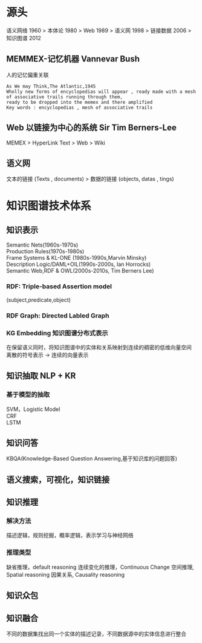 # 源头
语义网络 1960 > 本体论 1980 > Web 1989 > 语义网 1998 > 链接数据 2006 > 知识图谱 2012  
## MEMMEX-记忆机器  Vannevar Bush 
人的记忆偏重关联   
```
As We may Think,The Atlantic,1945    
Wholly new forms of encyclopedias will appear , ready made with a mesh of associative trails running through them,   
ready to be dropped into the memex and there amplified     
Key words : encyclopedias , mesh of associative trails
```
## Web 以链接为中心的系统 Sir Tim Berners-Lee
MEMEX > HyperLink Text > Web > Wiki

## 语义网
文本的链接 (Texts , documents)  >  数据的链接 (objects, datas , tings)

# 知识图谱技术体系
## 知识表示
Semantic Nets(1960s-1970s)    
Production Rules(1970s-1980s)    
Frame Systems & KL-ONE (1980s-1990s,Marvin Minsky)    
Description Logic/DAML+OIL(1990s-2000s, Ian Horrocks)     
Semantic Web,RDF & OWL(2000s-2010s, Tim Berners Lee)   

### RDF: Triple-based Assertion model
(subject,predicate,object)
### RDF Graph: Directed Labled Graph
### KG Embedding 知识图谱分布式表示
在保留语义同时，将知识图谱中的实体和关系映射到连续的稠密的低维向量空间   
离散的符号表示 -> 连续的向量表示

## 知识抽取 NLP + KR
### 基于模型的抽取
SVM，Logistic Model    
CRF   
LSTM   

## 知识问答
KBQA(Knowledge-Based Question Answering,基于知识库的问题回答)   

## 语义搜索，可视化，知识链接
## 知识推理
### 解决方法
描述逻辑，规则挖掘，概率逻辑，表示学习与神经网络   
### 推理类型
缺省推理，default reasoning
连续变化的推理，Continuous Change
空间推理, Spatial reasoning
因果关系, Causality reasoning
## 知识众包
## 知识融合
不同的数据集找出同一个实体的描述记录，不同数据源中的实体信息进行整合

